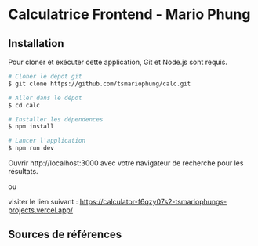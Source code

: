 # Calculatrice Frontend - Mario Phung

## Installation

Pour cloner et exécuter cette application, Git et Node.js sont requis.

```bash
# Cloner le dépot git
$ git clone https://github.com/tsmariophung/calc.git

# Aller dans le dépot
$ cd calc

# Installer les dépendences
$ npm install

# Lancer l'application
$ npm run dev
```

Ouvrir http://localhost:3000 avec votre navigateur de recherche pour les résultats.

ou

visiter le lien suivant : https://calculator-f6qzy07s2-tsmariophungs-projects.vercel.app/

## Sources de références
